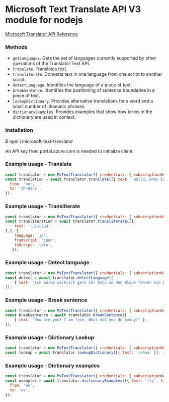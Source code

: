 
# Microsoft Text Translate API V3 module for nodejs

[Microsoft Translator API Reference](https://docs.microsoft.com/en-gb/azure/cognitive-services/translator/reference/v3-0-reference)

### Methods

* `getLanguages`. Gets the set of languages currently supported by other operations of the Translator Text API.
* `translate`. Translates text.
* `transliterate`. Converts text in one language from one script to another script.
* `detectLanguage`. Identifies the language of a piece of text.
* `breakSentence`. Identifies the positioning of sentence boundaries in a piece of text.
* `lookupDictionary`. Provides alternative translations for a word and a small number of idiomatic phrases.
* `dictionaryExamples`. Provides examples that show how terms in the dictionary are used in context. 

### Installation

$ npm i microsoft-text-translator

An API key from portal.azure.com is needed to initialize client.

### Example usage - Translate

```js
const translator = new MsTextTranslator({ credentials: { subscriptionKey: '' } });
const translation = await translator.translate([{ text: 'Hello, what is your name?' }], {
  from: 'en',
  to: 'zh-Hans',
});
```

### Example usage - Transliterate

```js
const translator = new MsTextTranslator({ credentials: { subscriptionKey: '' } });
const transliteration = await translator.transliterate([{
	text: 'こんにちは',
},], {
    language: 'ja',
    fromScript: 'jpan',
    toScript: 'latn',
   });
```

### Example usage - Detect language

```js
const translator = new MsTextTranslator({ credentials: { subscriptionKey: '' } });
const detect = await translator.detectLanguage([
	{ text: 'Ich würde wirklich gern Ihr Auto um den Block fahren ein paar Mal.' },
]);
```

### Example usage - Break sentence

```js
const translator = new MsTextTranslator({ credentials: { subscriptionKey: '' } });
const breaksentence = await translator.breakSentence([
	{ text: 'How are you? I am fine. What did you do today?' },
]);
```

### Example usage - Dictionary Lookup

```js
const translator = new MsTextTranslator({ credentials: { subscriptionKey: '' } });
const lookup = await translator.lookupDictionary([{ text: 'rahaa' }], { from: 'fi', to: 'en' });
```


### Example usage - Dictionary examples

```js
const translator = new MsTextTranslator({ credentials: { subscriptionKey: '' } });
const examples = await translator.dictionaryExamples([{ text: 'fly', translation: 'volar' }], {
  from: 'en',
  to: 'es',
});
```